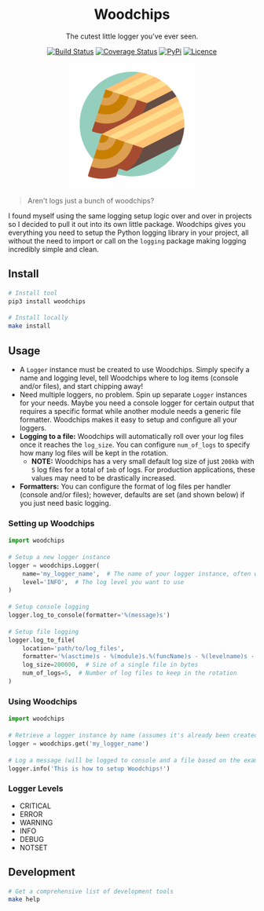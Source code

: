 <div align="center">

# Woodchips

The cutest little logger you've ever seen.

[![Build Status](https://github.com/Justintime50/woodchips/workflows/build/badge.svg)](https://github.com/Justintime50/woodchips/actions)
[![Coverage Status](https://coveralls.io/repos/github/Justintime50/woodchips/badge.svg?branch=main)](https://coveralls.io/github/Justintime50/woodchips?branch=main)
[![PyPi](https://img.shields.io/pypi/v/woodchips)](https://pypi.org/project/woodchips)
[![Licence](https://img.shields.io/github/license/Justintime50/woodchips)](LICENSE)

<img src="https://raw.githubusercontent.com/Justintime50/assets/main/src/woodchips/showcase.png" alt="Showcase">

</div>

> Aren't logs just a bunch of woodchips?

I found myself using the same logging setup logic over and over in projects so I decided to pull it out into its own little package. Woodchips gives you everything you need to setup the Python logging library in your project, all without the need to import or call on the `logging` package making logging incredibly simple and clean.

## Install

```bash
# Install tool
pip3 install woodchips

# Install locally
make install
```

## Usage

* A `Logger` instance must be created to use Woodchips. Simply specify a name and logging level, tell Woodchips where to log items (console and/or files), and start chipping away!
* Need multiple loggers, no problem. Spin up separate `Logger` instances for your needs. Maybe you need a console logger for certain output that requires a specific format while another module needs a generic file formatter. Woodchips makes it easy to setup and configure all your loggers.
* **Logging to a file:** Woodchips will automatically roll over your log files once it reaches the `log_size`. You can configure `num_of_logs` to specify how many log files will be kept in the rotation.
    * **NOTE:** Woodchips has a very small default log size of just `200kb` with `5` log files for a total of `1mb` of logs. For production applications, these values may need to be drastically increased.
* **Formatters:** You can configure the format of log files per handler (console and/or files); however, defaults are set (and shown below) if you just need basic logging.

### Setting up Woodchips

```python
import woodchips

# Setup a new logger instance
logger = woodchips.Logger(
    name='my_logger_name',  # The name of your logger instance, often will be `__name__`
    level='INFO',  # The log level you want to use
)

# Setup console logging
logger.log_to_console(formatter='%(message)s')

# Setup file logging
logger.log_to_file(
    location='path/to/log_files',
    formatter='%(asctime)s - %(module)s.%(funcName)s - %(levelname)s - %(message)s',
    log_size=200000,  # Size of a single file in bytes
    num_of_logs=5,  # Number of log files to keep in the rotation
)
```

### Using Woodchips

```python
import woodchips

# Retrieve a logger instance by name (assumes it's already been created)
logger = woodchips.get('my_logger_name')

# Log a message (will be logged to console and a file based on the example from above)
logger.info('This is how to setup Woodchips!')
```

### Logger Levels

* CRITICAL
* ERROR
* WARNING
* INFO
* DEBUG
* NOTSET

## Development

```bash
# Get a comprehensive list of development tools
make help
```
